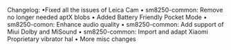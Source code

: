 Changelog:
•Fixed all the issues of Leica Cam
• sm8250-common: Remove no longer needed aptX blobs
• Added Battery Friendly Pocket Mode
• sm8250-comon: Enhance audio quality
• sm8250-common: Add support of Miui Dolby and MiSound
• sm8250-common: Import and adapt Xiaomi Proprietary vibrator hal
• More misc changes
